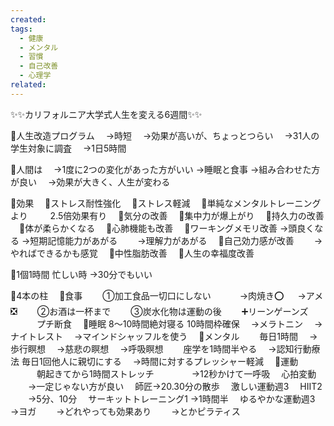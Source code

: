```yaml
---
created: 
tags:
  - 健康
  - メンタル
  - 習慣
  - 自己改善
  - 心理学
related:
---
```


✨✨カリフォルニア大学式人生を変える6週間✨✨

🔷人生改造プログラム
　→時短
　→効果が高いが、ちょっとつらい
　→31人の学生対象に調査
　→1日5時間

🔷人間は
　→1度に2つの変化があった方がいい
	→睡眠と食事
	→組み合わせた方が良い
　→効果が大きく、人生が変わる

🔷効果
　🔹ストレス耐性強化
　🔹ストレス軽減
　🔹単純なメンタルトレーニングより
　　  2.5倍効果有り
　🔹気分の改善
　🔹集中力が爆上がり
　🔹持久力の改善
　🔹体が柔らかくなる
　🔹心肺機能も改善
　🔹ワーキングメモリ改善
	→頭良くなる
	→短期記憶能力があがる
　　→理解力があがる
　🔹自己効力感が改善
　　→やればできるかも感覚
　🔹中性脂肪改善
　🔹人生の幸福度改善

🔷1個1時間
	忙しい時 →30分でもいい
		
🔷4本の柱
　🔹食事
　　①加工食品一切口にしない
　　　→肉焼き⭕️
	　 →アメ❎
　　②お酒は一杯まで
　　③炭水化物は運動の後
　　➕リーンゲーンズ
　　　プチ断食
　🔹睡眠
	8〜10時間絶対寝る
	10時間枠確保
	　→メラトニン
	　→ナイトレスト
	　→マインドシャッフルを使う
　🔹メンタル
　　毎日1時間
	　→歩行瞑想
	　→慈悲の瞑想
	　→呼吸瞑想
　　座学を1時間半やる
	　→認知行動療法
	毎日1回他人に親切にする
	　→時間に対するプレッシャー軽減
　🔹運動
　　　朝起きてから1時間ストレッチ
　　　　→12秒かけて一呼吸
		　心拍変動
		　　→一定じゃない方が良い
		　師匠→20.30分の散歩
	　激しい運動週3
		　HIIT2
		　　→5分、10分
		　サーキットトレーニング1
			→1時間半
	　ゆるやかな運動週3
		→ヨガ
	　　→どれやっても効果あり
	　　→とかピラティス
